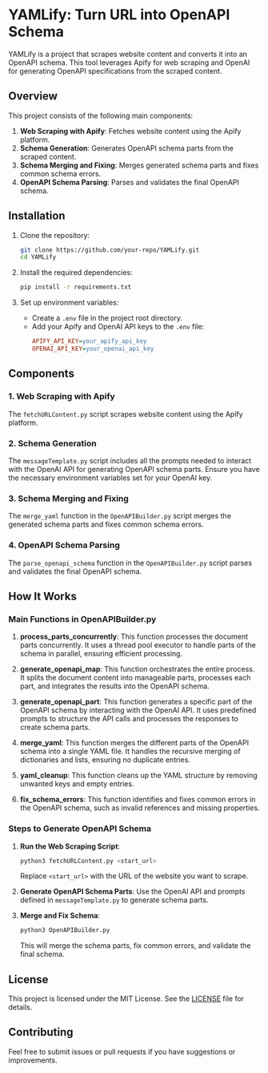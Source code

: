 # YAMLify: Turn URL into OpenAPI Schema

YAMLify is a project that scrapes website content and converts it into an OpenAPI schema. This tool leverages Apify for web scraping and OpenAI for generating OpenAPI specifications from the scraped content.

## Overview

This project consists of the following main components:

1. **Web Scraping with Apify**: Fetches website content using the Apify platform.
2. **Schema Generation**: Generates OpenAPI schema parts from the scraped content.
3. **Schema Merging and Fixing**: Merges generated schema parts and fixes common schema errors.
4. **OpenAPI Schema Parsing**: Parses and validates the final OpenAPI schema.

## Installation

1. Clone the repository:
    ```bash
    git clone https://github.com/your-repo/YAMLify.git
    cd YAMLify
    ```

2. Install the required dependencies:
    ```bash
    pip install -r requirements.txt
    ```

3. Set up environment variables:
    - Create a `.env` file in the project root directory.
    - Add your Apify and OpenAI API keys to the `.env` file:
        ```ini
        APIFY_API_KEY=your_apify_api_key
        OPENAI_API_KEY=your_openai_api_key
        ```

## Components

### 1. Web Scraping with Apify

The `fetchURLContent.py` script scrapes website content using the Apify platform.


### 2. Schema Generation

The `messageTemplate.py` script includes all the prompts needed to interact with the OpenAI API for generating OpenAPI schema parts. Ensure you have the necessary environment variables set for your OpenAI key.

### 3. Schema Merging and Fixing

The `merge_yaml` function in the `OpenAPIBuilder.py` script merges the generated schema parts and fixes common schema errors.

### 4. OpenAPI Schema Parsing

The `parse_openapi_schema` function in the `OpenAPIBuilder.py` script parses and validates the final OpenAPI schema.

## How It Works

### Main Functions in OpenAPIBuilder.py

1. **process_parts_concurrently**: This function processes the document parts concurrently. It uses a thread pool executor to handle parts of the schema in parallel, ensuring efficient processing.

2. **generate_openapi_map**: This function orchestrates the entire process. It splits the document content into manageable parts, processes each part, and integrates the results into the OpenAPI schema.

3. **generate_openapi_part**: This function generates a specific part of the OpenAPI schema by interacting with the OpenAI API. It uses predefined prompts to structure the API calls and processes the responses to create schema parts.

4. **merge_yaml**: This function merges the different parts of the OpenAPI schema into a single YAML file. It handles the recursive merging of dictionaries and lists, ensuring no duplicate entries.

5. **yaml_cleanup**: This function cleans up the YAML structure by removing unwanted keys and empty entries.

6. **fix_schema_errors**: This function identifies and fixes common errors in the OpenAPI schema, such as invalid references and missing properties.

### Steps to Generate OpenAPI Schema

1. **Run the Web Scraping Script**:
    ```bash
    python3 fetchURLContent.py <start_url>
    ```
    Replace `<start_url>` with the URL of the website you want to scrape.

2. **Generate OpenAPI Schema Parts**:
    Use the OpenAI API and prompts defined in `messageTemplate.py` to generate schema parts.

3. **Merge and Fix Schema**:
    ```bash
    python3 OpenAPIBuilder.py
    ```

    This will merge the schema parts, fix common errors, and validate the final schema.

## License

This project is licensed under the MIT License. See the [LICENSE](LICENSE) file for details.

## Contributing

Feel free to submit issues or pull requests if you have suggestions or improvements.

